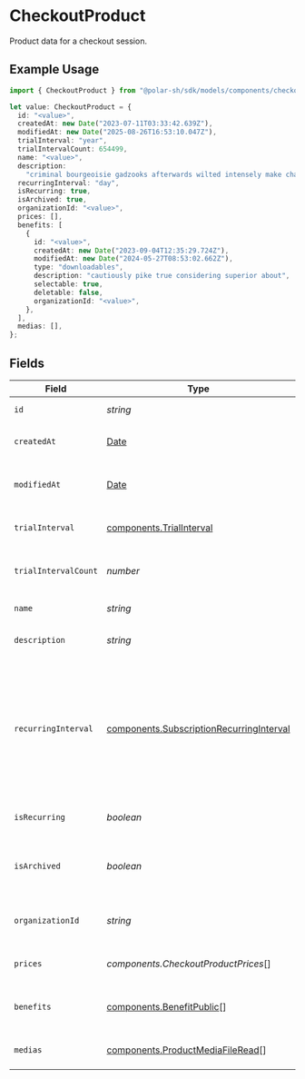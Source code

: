 # CheckoutProduct

Product data for a checkout session.

## Example Usage

```typescript
import { CheckoutProduct } from "@polar-sh/sdk/models/components/checkoutproduct.js";

let value: CheckoutProduct = {
  id: "<value>",
  createdAt: new Date("2023-07-11T03:33:42.639Z"),
  modifiedAt: new Date("2025-08-26T16:53:10.047Z"),
  trialInterval: "year",
  trialIntervalCount: 654499,
  name: "<value>",
  description:
    "criminal bourgeoisie gadzooks afterwards wilted intensely make chasuble",
  recurringInterval: "day",
  isRecurring: true,
  isArchived: true,
  organizationId: "<value>",
  prices: [],
  benefits: [
    {
      id: "<value>",
      createdAt: new Date("2023-09-04T12:35:29.724Z"),
      modifiedAt: new Date("2024-05-27T08:53:02.662Z"),
      type: "downloadables",
      description: "cautiously pike true considering superior about",
      selectable: true,
      deletable: false,
      organizationId: "<value>",
    },
  ],
  medias: [],
};
```

## Fields

| Field                                                                                                                                                             | Type                                                                                                                                                              | Required                                                                                                                                                          | Description                                                                                                                                                       |
| ----------------------------------------------------------------------------------------------------------------------------------------------------------------- | ----------------------------------------------------------------------------------------------------------------------------------------------------------------- | ----------------------------------------------------------------------------------------------------------------------------------------------------------------- | ----------------------------------------------------------------------------------------------------------------------------------------------------------------- |
| `id`                                                                                                                                                              | *string*                                                                                                                                                          | :heavy_check_mark:                                                                                                                                                | The ID of the object.                                                                                                                                             |
| `createdAt`                                                                                                                                                       | [Date](https://developer.mozilla.org/en-US/docs/Web/JavaScript/Reference/Global_Objects/Date)                                                                     | :heavy_check_mark:                                                                                                                                                | Creation timestamp of the object.                                                                                                                                 |
| `modifiedAt`                                                                                                                                                      | [Date](https://developer.mozilla.org/en-US/docs/Web/JavaScript/Reference/Global_Objects/Date)                                                                     | :heavy_check_mark:                                                                                                                                                | Last modification timestamp of the object.                                                                                                                        |
| `trialInterval`                                                                                                                                                   | [components.TrialInterval](../../models/components/trialinterval.md)                                                                                              | :heavy_check_mark:                                                                                                                                                | The interval unit for the trial period.                                                                                                                           |
| `trialIntervalCount`                                                                                                                                              | *number*                                                                                                                                                          | :heavy_check_mark:                                                                                                                                                | The number of interval units for the trial period.                                                                                                                |
| `name`                                                                                                                                                            | *string*                                                                                                                                                          | :heavy_check_mark:                                                                                                                                                | The name of the product.                                                                                                                                          |
| `description`                                                                                                                                                     | *string*                                                                                                                                                          | :heavy_check_mark:                                                                                                                                                | The description of the product.                                                                                                                                   |
| `recurringInterval`                                                                                                                                               | [components.SubscriptionRecurringInterval](../../models/components/subscriptionrecurringinterval.md)                                                              | :heavy_check_mark:                                                                                                                                                | The recurring interval of the product. If `None`, the product is a one-time purchase.Note that the `day` and `week` values are for internal Polar staff use only. |
| `isRecurring`                                                                                                                                                     | *boolean*                                                                                                                                                         | :heavy_check_mark:                                                                                                                                                | Whether the product is a subscription.                                                                                                                            |
| `isArchived`                                                                                                                                                      | *boolean*                                                                                                                                                         | :heavy_check_mark:                                                                                                                                                | Whether the product is archived and no longer available.                                                                                                          |
| `organizationId`                                                                                                                                                  | *string*                                                                                                                                                          | :heavy_check_mark:                                                                                                                                                | The ID of the organization owning the product.                                                                                                                    |
| `prices`                                                                                                                                                          | *components.CheckoutProductPrices*[]                                                                                                                              | :heavy_check_mark:                                                                                                                                                | List of prices for this product.                                                                                                                                  |
| `benefits`                                                                                                                                                        | [components.BenefitPublic](../../models/components/benefitpublic.md)[]                                                                                            | :heavy_check_mark:                                                                                                                                                | List of benefits granted by the product.                                                                                                                          |
| `medias`                                                                                                                                                          | [components.ProductMediaFileRead](../../models/components/productmediafileread.md)[]                                                                              | :heavy_check_mark:                                                                                                                                                | List of medias associated to the product.                                                                                                                         |